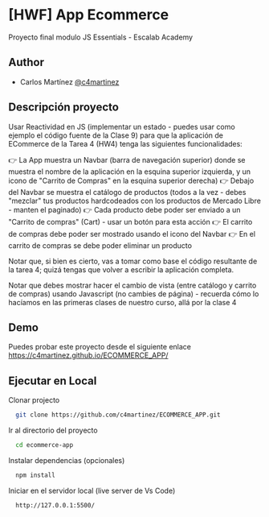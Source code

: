 ﻿
# [HWF] App Ecommerce

Proyecto final modulo JS Essentials - Escalab Academy


## Author

- Carlos Martínez [@c4martinez](https://www.github.com/c4martinez)



## Descripción proyecto

Usar Reactividad en JS (implementar un estado - puedes usar como ejemplo el código fuente de la Clase 9) para que la aplicación de ECommerce de la Tarea 4 (HW4) tenga las siguientes funcionalidades:

👉 La App muestra un Navbar (barra de navegación superior) donde se muestra el nombre de la aplicación en la esquina superior izquierda, y un icono de "Carrito de Compras" en la esquina superior derecha)
👉 Debajo del Navbar se muestra el catálogo de productos (todos a la vez - debes "mezclar" tus productos hardcodeados con los productos de Mercado Libre - manten el paginado)
👉 Cada producto debe poder ser enviado a un "Carrito de compras" (Cart) - usar un botón para esta acción
👉 El carrito de compras debe poder ser mostrado usando el icono del Navbar
👉 En el carrito de compras se debe poder eliminar un producto

Notar que, si bien es cierto, vas a tomar como base el código resultante de la tarea 4; quizá tengas que volver a escribir la aplicación completa.

Notar que debes mostrar hacer el cambio de vista (entre catálogo y carrito de compras) usando Javascript (no cambies de página) - recuerda cómo lo hacíamos en las primeras clases de nuestro curso, allá por la clase 4


## Demo

Puedes probar este proyecto desde el siguiente enlace
https://c4martinez.github.io/ECOMMERCE_APP/


## Ejecutar en Local

Clonar projecto

```bash
  git clone https://github.com/c4martinez/ECOMMERCE_APP.git
```

Ir al directorio del proyecto

```bash
  cd ecommerce-app
```

Instalar dependencias (opcionales)

```bash
  npm install
```

Iniciar en el servidor local (live server de Vs Code)

```bash
  http://127.0.0.1:5500/
```


